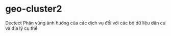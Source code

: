 # geo-cluster2
Dectect Phân vùng ảnh hưởng của các dịch vụ đối với các bộ dữ liệu dân cư và địa lý cụ thể
